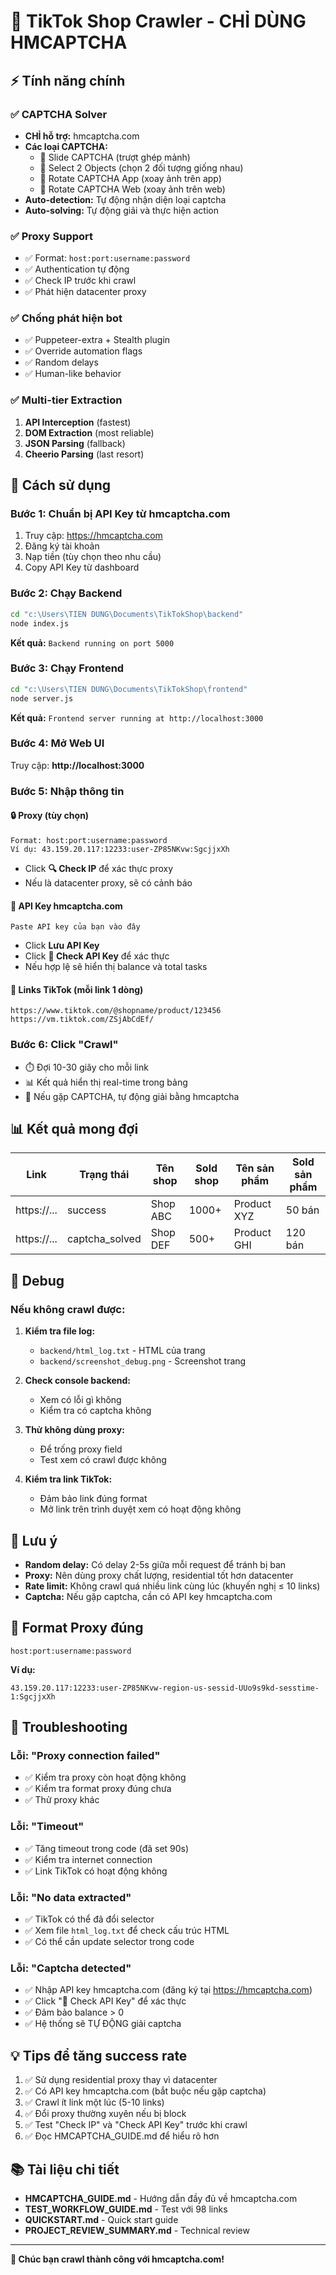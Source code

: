 # 🚀 TikTok Shop Crawler - CHỈ DÙNG HMCAPTCHA

## ⚡ Tính năng chính

### ✅ CAPTCHA Solver
- **CHỈ hỗ trợ:** hmcaptcha.com
- **Các loại CAPTCHA:**
  - 🧩 Slide CAPTCHA (trượt ghép mảnh)
  - 🎯 Select 2 Objects (chọn 2 đối tượng giống nhau)
  - 🔄 Rotate CAPTCHA App (xoay ảnh trên app)
  - 🔄 Rotate CAPTCHA Web (xoay ảnh trên web)
- **Auto-detection:** Tự động nhận diện loại captcha
- **Auto-solving:** Tự động giải và thực hiện action

### ✅ Proxy Support
- ✅ Format: `host:port:username:password`
- ✅ Authentication tự động
- ✅ Check IP trước khi crawl
- ✅ Phát hiện datacenter proxy

### ✅ Chống phát hiện bot
- ✅ Puppeteer-extra + Stealth plugin
- ✅ Override automation flags
- ✅ Random delays
- ✅ Human-like behavior

### ✅ Multi-tier Extraction
1. **API Interception** (fastest)
2. **DOM Extraction** (most reliable)
3. **JSON Parsing** (fallback)
4. **Cheerio Parsing** (last resort)

## 🔧 Cách sử dụng

### Bước 1: Chuẩn bị API Key từ hmcaptcha.com
1. Truy cập: https://hmcaptcha.com
2. Đăng ký tài khoản
3. Nạp tiền (tùy chọn theo nhu cầu)
4. Copy API Key từ dashboard

### Bước 2: Chạy Backend
```bash
cd "c:\Users\TIEN DUNG\Documents\TikTokShop\backend"
node index.js
```
**Kết quả:** `Backend running on port 5000`

### Bước 3: Chạy Frontend
```bash
cd "c:\Users\TIEN DUNG\Documents\TikTokShop\frontend"
node server.js
```
**Kết quả:** `Frontend server running at http://localhost:3000`

### Bước 4: Mở Web UI
Truy cập: **http://localhost:3000**

### Bước 5: Nhập thông tin

#### 🔒 Proxy (tùy chọn)
```
Format: host:port:username:password
Ví dụ: 43.159.20.117:12233:user-ZP85NKvw:SgcjjxXh
```
- Click **🔍 Check IP** để xác thực proxy
- Nếu là datacenter proxy, sẽ có cảnh báo

#### 🔑 API Key hmcaptcha.com
```
Paste API key của bạn vào đây
```
- Click **Lưu API Key**
- Click **🔑 Check API Key** để xác thực
- Nếu hợp lệ sẽ hiển thị balance và total tasks

#### 📝 Links TikTok (mỗi link 1 dòng)
```
https://www.tiktok.com/@shopname/product/123456
https://vm.tiktok.com/ZSjAbCdEf/
```

### Bước 6: Click "Crawl"
- ⏱️ Đợi 10-30 giây cho mỗi link
- 📊 Kết quả hiển thị real-time trong bảng
- 🔄 Nếu gặp CAPTCHA, tự động giải bằng hmcaptcha

## 📊 Kết quả mong đợi

| Link | Trạng thái | Tên shop | Sold shop | Tên sản phẩm | Sold sản phẩm |
|------|-----------|----------|-----------|--------------|---------------|
| https://... | success | Shop ABC | 1000+ | Product XYZ | 50 bán |
| https://... | captcha_solved | Shop DEF | 500+ | Product GHI | 120 bán |

## 🐛 Debug

### Nếu không crawl được:

1. **Kiểm tra file log:**
   - `backend/html_log.txt` - HTML của trang
   - `backend/screenshot_debug.png` - Screenshot trang

2. **Check console backend:**
   - Xem có lỗi gì không
   - Kiểm tra có captcha không

3. **Thử không dùng proxy:**
   - Để trống proxy field
   - Test xem có crawl được không

4. **Kiểm tra link TikTok:**
   - Đảm bảo link đúng format
   - Mở link trên trình duyệt xem có hoạt động không

## 📝 Lưu ý

- **Random delay:** Có delay 2-5s giữa mỗi request để tránh bị ban
- **Proxy:** Nên dùng proxy chất lượng, residential tốt hơn datacenter
- **Rate limit:** Không crawl quá nhiều link cùng lúc (khuyến nghị ≤ 10 links)
- **Captcha:** Nếu gặp captcha, cần có API key hmcaptcha.com

## 🎯 Format Proxy đúng

```
host:port:username:password
```

**Ví dụ:**
```
43.159.20.117:12233:user-ZP85NKvw-region-us-sessid-UUo9s9kd-sesstime-1:SgcjjxXh
```

## 🚨 Troubleshooting

### Lỗi: "Proxy connection failed"
- ✅ Kiểm tra proxy còn hoạt động không
- ✅ Kiểm tra format proxy đúng chưa
- ✅ Thử proxy khác

### Lỗi: "Timeout"
- ✅ Tăng timeout trong code (đã set 90s)
- ✅ Kiểm tra internet connection
- ✅ Link TikTok có hoạt động không

### Lỗi: "No data extracted"
- ✅ TikTok có thể đã đổi selector
- ✅ Xem file `html_log.txt` để check cấu trúc HTML
- ✅ Có thể cần update selector trong code

### Lỗi: "Captcha detected"
- ✅ Nhập API key hmcaptcha.com (đăng ký tại https://hmcaptcha.com)
- ✅ Click "🔑 Check API Key" để xác thực
- ✅ Đảm bảo balance > 0
- ✅ Hệ thống sẽ TỰ ĐỘNG giải captcha

## 💡 Tips để tăng success rate

1. ✅ Sử dụng residential proxy thay vì datacenter
2. ✅ Có API key hmcaptcha.com (bắt buộc nếu gặp captcha)
3. ✅ Crawl ít link một lúc (5-10 links)
4. ✅ Đổi proxy thường xuyên nếu bị block
5. ✅ Test "Check IP" và "Check API Key" trước khi crawl
6. ✅ Đọc HMCAPTCHA_GUIDE.md để hiểu rõ hơn

## 📚 Tài liệu chi tiết

- **HMCAPTCHA_GUIDE.md** - Hướng dẫn đầy đủ về hmcaptcha.com
- **TEST_WORKFLOW_GUIDE.md** - Test với 98 links
- **QUICKSTART.md** - Quick start guide
- **PROJECT_REVIEW_SUMMARY.md** - Technical review

---

**🎉 Chúc bạn crawl thành công với hmcaptcha.com!**
